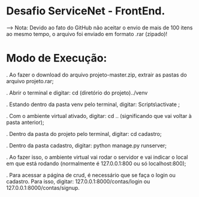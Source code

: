 # Desafio ServiceNet - FrontEnd.

--> Nota: Devido ao fato do GitHub não aceitar o envio de mais de 100 itens ao mesmo tempo, o arquivo foi enviado em formato .rar (zipado)!

# Modo de Execução:

. Ao fazer o download do arquivo projeto-master.zip, extrair as pastas do arquivo projeto.rar;

. Abrir o terminal e digitar: cd (diretório do projeto)../venv

. Estando dentro da pasta venv pelo terminal, digitar: Scripts\activate ;

. Com o ambiente virtual ativado, digitar: cd .. (significando que vai voltar à pasta anterior);

. Dentro da pasta do projeto pelo terminal, digitar: cd cadastro;

. Dentro da pasta cadastro, digitar: python manage.py runserver;

. Ao fazer isso, o ambiente virtual vai rodar o servidor e vai indicar o local em que está rodando (normalmente é 127.0.0.1:800 ou só localhost:800);

. Para acessar a página de crud, é necessário que se faça o login ou cadastro. Para isso, digitar: 127.0.0.1:8000/contas/login ou 127.0.0.1:8000/contas/signup.

